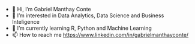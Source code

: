 - 👋 Hi, I’m Gabriel Manthay Conte
- 👀 I’m interested in Data Analytics, Data Science and Business Inteligence
- 🌱 I’m currently learning R, Python and Machine Learning
- 📫 How to reach me https://www.linkedin.com/in/gabrielmanthayconte/

<!---
manthayconte/manthayconte is a ✨ special ✨ repository because its `README.md` (this file) appears on your GitHub profile.
You can click the Preview link to take a look at your changes.
--->
